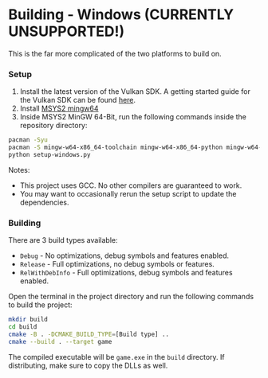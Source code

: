 # Building - Windows (CURRENTLY UNSUPPORTED!)
This is the far more complicated of the two platforms to build on.

### Setup

1. Install the latest version of the Vulkan SDK. A getting started guide for the Vulkan SDK can be found [here](https://vulkan.lunarg.com/doc/sdk/latest/windows/getting_started.html).
2. Install [MSYS2 mingw64](https://www.msys2.org/)
3. Inside MSYS2 MinGW 64-Bit, run the following commands inside the repository directory:
```sh
pacman -Syu
pacman -S mingw-w64-x86_64-toolchain mingw-w64-x86_64-python mingw-w64-x86_64-python-requests mingw-w64-x86_64-python-regex mingw-w64-x86_64-python-pillow mingw-w64-x86_64-gcc mingw-w64-x86_64-cmake mingw-w64-x86_64-ninja mingw-w64-x86_64-shaderc mingw-w64-x86_64-vulkan-headers mingw-w64-x86_64-vulkan-loader mingw-w64-x86_64-zlib
python setup-windows.py
```
Notes:
- This project uses GCC. No other compilers are guaranteed to work.
- You may want to occasionally rerun the setup script to update the dependencies.

### Building
There are 3 build types available:
- `Debug` - No optimizations, debug symbols and features enabled.
- `Release` - Full optimizations, no debug symbols or features.
- `RelWithDebInfo` - Full optimizations, debug symbols and features enabled.

Open the terminal in the project directory and run the following commands to build the project:
```sh
mkdir build
cd build
cmake -B . -DCMAKE_BUILD_TYPE=[Build type] ..
cmake --build . --target game
```
The compiled executable will be `game.exe` in the `build` directory.
If distributing, make sure to copy the DLLs as well.
